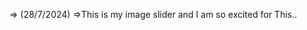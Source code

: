 <!-- ===> My opinion <=== -->

=> (28/7/2024)
=>This is my image slider and I am so excited for This..
